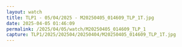 ```yaml
---
layout: watch
title: TLP1 - 05/04/2025 - M20250405_014609_TLP_1T.jpg
date: 2025-04-05 01:46:09
permalink: /2025/04/05/watch/M20250405_014609_TLP_1
capture: TLP1/2025/202504/20250404/M20250405_014609_TLP_1T.jpg
---
```

